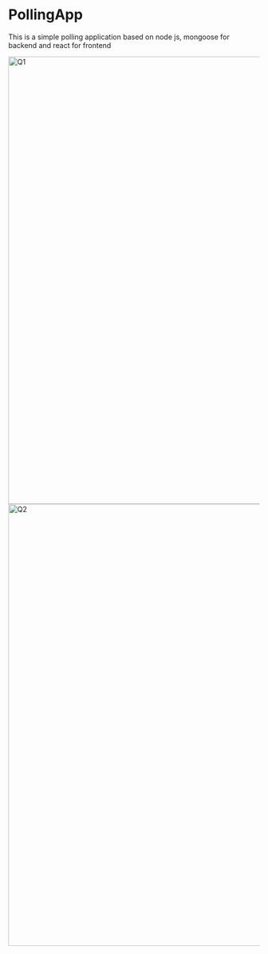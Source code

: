 # PollingApp
This is a simple polling application based on node js, mongoose for backend and react for frontend


<img width="896" alt="Q1" src="https://github.com/Shreya2507/PollingApp/assets/72778961/cb83f059-5138-4fd1-9bfd-000590061ee0">

<img width="885" alt="Q2" src="https://github.com/Shreya2507/PollingApp/assets/72778961/05b9bd7d-1596-4ffb-bf08-f06b16f7d8af">
